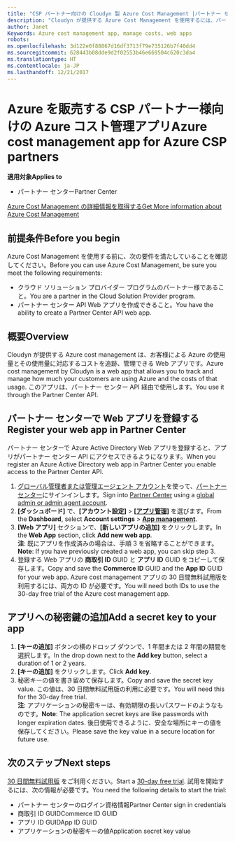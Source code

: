 ```yaml
---
title: "CSP パートナー向けの Cloudyn 製 Azure Cost Management |パートナー センター"
description: "Cloudyn が提供する Azure Cost Management を使用するには、パートナー センター API へのアクセスをプロビジョニングする必要があります。"
author: Janet
Keywords: Azure cost management app, manage costs, web apps
robots: 
ms.openlocfilehash: 3d122e0f88867d16df3713f79e735126b7f40dd4
ms.sourcegitcommit: 628443b08dde9d2f02553b46e669504c620c3da4
ms.translationtype: HT
ms.contentlocale: ja-JP
ms.lasthandoff: 12/21/2017
---
```

# <a name="azure-cost-management-app-for-azure-csp-partners"></a><span data-ttu-id="3aecf-103">Azure を販売する CSP パートナー様向けの Azure コスト管理アプリ</span><span class="sxs-lookup"><span data-stu-id="3aecf-103">Azure cost management app for Azure CSP partners</span></span>  

**<span data-ttu-id="3aecf-104">適用対象</span><span class="sxs-lookup"><span data-stu-id="3aecf-104">Applies to</span></span>**

-  <span data-ttu-id="3aecf-105">パートナー センター</span><span class="sxs-lookup"><span data-stu-id="3aecf-105">Partner Center</span></span>

[<span data-ttu-id="3aecf-106">Azure Cost Management の詳細情報を取得する</span><span class="sxs-lookup"><span data-stu-id="3aecf-106">Get More information about Azure Cost Management</span></span>](https://go.microsoft.com/fwlink/p/?linkid=857893)

## <a name="before-you-begin"></a><span data-ttu-id="3aecf-107">前提条件</span><span class="sxs-lookup"><span data-stu-id="3aecf-107">Before you begin</span></span>
<span data-ttu-id="3aecf-108">Azure Cost Management を使用する前に、次の要件を満たしていることを確認してください。</span><span class="sxs-lookup"><span data-stu-id="3aecf-108">Before you can use Azure Cost Management, be sure you meet the following requirements:</span></span>
- <span data-ttu-id="3aecf-109">クラウド ソリューション プロバイダー プログラムのパートナー様であること。</span><span class="sxs-lookup"><span data-stu-id="3aecf-109">You are a partner in the Cloud Solution Provider program.</span></span>
- <span data-ttu-id="3aecf-110">パートナー センター API Web アプリを作成できること。</span><span class="sxs-lookup"><span data-stu-id="3aecf-110">You have the ability to create a Partner Center API web app.</span></span>

## <a name="overview"></a><span data-ttu-id="3aecf-111">概要</span><span class="sxs-lookup"><span data-stu-id="3aecf-111">Overview</span></span>

<span data-ttu-id="3aecf-112">Cloudyn が提供する Azure cost management は、お客様による Azure の使用量とその使用量に対応するコストを追跡、管理できる Web アプリです。</span><span class="sxs-lookup"><span data-stu-id="3aecf-112">Azure cost management by Cloudyn is a web app that allows you to track and manage how much your customers are using Azure and the costs of that usage.</span></span> <span data-ttu-id="3aecf-113">このアプリは、パートナー センター API 経由で使用します。</span><span class="sxs-lookup"><span data-stu-id="3aecf-113">You use it through the Partner Center API.</span></span>

## <a name="register-your-web-app-in-partner-center"></a><span data-ttu-id="3aecf-114">パートナー センターで Web アプリを登録する</span><span class="sxs-lookup"><span data-stu-id="3aecf-114">Register your web app in Partner Center</span></span>
<span data-ttu-id="3aecf-115">パートナー センターで Azure Active Directory Web アプリを登録すると、アプリがパートナー センター API にアクセスできるようになります。</span><span class="sxs-lookup"><span data-stu-id="3aecf-115">When you register an Azure Active Directory web app in Partner Center you enable access to the Partner Center API.</span></span> 
1.  <span data-ttu-id="3aecf-116">[グローバル管理者または管理エージェント アカウント](create-user-accounts-and-set-permissions.md)を使って、[パートナー センター](https://partnercenter.microsoft.com/en-us/pcv/dashboard/overview)にサインインします。</span><span class="sxs-lookup"><span data-stu-id="3aecf-116">Sign into [Partner Center](https://partnercenter.microsoft.com/en-us/pcv/dashboard/overview) using a [global admin or admin agent account](create-user-accounts-and-set-permissions.md).</span></span>
2.  <span data-ttu-id="3aecf-117">**[ダッシュボード]** で、**[アカウント設定]** &gt; **[[アプリ管理]](https://partnercenter.microsoft.com/en-us/pcv/apiintegration/appmanagement)** を選びます。</span><span class="sxs-lookup"><span data-stu-id="3aecf-117">From the **Dashboard**, select **Account settings** &gt; **[App management](https://partnercenter.microsoft.com/en-us/pcv/apiintegration/appmanagement)**.</span></span>
3.  <span data-ttu-id="3aecf-118">**[Web アプリ]** セクションで、**[新しいアプリの追加]** をクリックします。</span><span class="sxs-lookup"><span data-stu-id="3aecf-118">In the **Web App** section, click **Add new web app**.</span></span>
<br> <span data-ttu-id="3aecf-119">**注**: 既にアプリを作成済みの場合は、手順 3 を省略することができます。</span><span class="sxs-lookup"><span data-stu-id="3aecf-119">**Note**: If you have previously created a web app, you can skip step 3.</span></span>
4.  <span data-ttu-id="3aecf-120">登録する Web アプリの **商取引 ID** GUID と **アプリ ID** GUID をコピーして保存します。</span><span class="sxs-lookup"><span data-stu-id="3aecf-120">Copy and save the **Commerce ID** GUID and the **App ID** GUID for your web app.</span></span> <span data-ttu-id="3aecf-121">Azure cost management アプリの 30 日間無料試用版を利用するには、両方の ID が必要です。</span><span class="sxs-lookup"><span data-stu-id="3aecf-121">You will need both IDs to use the 30-day free trial of the Azure cost management app.</span></span>

## <a name="add-a-secret-key-to-your-app"></a><span data-ttu-id="3aecf-122">アプリへの秘密鍵の追加</span><span class="sxs-lookup"><span data-stu-id="3aecf-122">Add a secret key to your app</span></span>
1.  <span data-ttu-id="3aecf-123">**[キーの追加]** ボタンの横のドロップ ダウンで、1 年間または 2 年間の期間を選択します。</span><span class="sxs-lookup"><span data-stu-id="3aecf-123">In the drop down next to the **Add key** button, select a duration of 1 or 2 years.</span></span>
2.  <span data-ttu-id="3aecf-124">**[キーの追加]** をクリックします。</span><span class="sxs-lookup"><span data-stu-id="3aecf-124">Click **Add key**.</span></span> 
3.  <span data-ttu-id="3aecf-125">秘密キーの値を書き留めて保存します。</span><span class="sxs-lookup"><span data-stu-id="3aecf-125">Copy and save the secret key value.</span></span> <span data-ttu-id="3aecf-126">この値は、30 日間無料試用版の利用に必要です。</span><span class="sxs-lookup"><span data-stu-id="3aecf-126">You will need this for the 30-day free trial.</span></span>
<br><span data-ttu-id="3aecf-127">**注**: アプリケーションの秘密キーは、有効期限の長いパスワードのようなものです。</span><span class="sxs-lookup"><span data-stu-id="3aecf-127">**Note**: The application secret keys are like passwords with longer expiration dates.</span></span> <span data-ttu-id="3aecf-128">後日使用できるように、安全な場所にキーの値を保存してください。</span><span class="sxs-lookup"><span data-stu-id="3aecf-128">Please save the key value in a secure location for future use.</span></span>

## <a name="next-steps"></a><span data-ttu-id="3aecf-129">次のステップ</span><span class="sxs-lookup"><span data-stu-id="3aecf-129">Next steps</span></span>
<span data-ttu-id="3aecf-130">[30 日間無料試用版](https://go.microsoft.com/fwlink/?linkid=857895) をご利用ください。</span><span class="sxs-lookup"><span data-stu-id="3aecf-130">Start a [30-day free trial](https://go.microsoft.com/fwlink/?linkid=857895).</span></span>
<span data-ttu-id="3aecf-131">試用を開始するには、次の情報が必要です。</span><span class="sxs-lookup"><span data-stu-id="3aecf-131">You need the following details to start the trial:</span></span>
- <span data-ttu-id="3aecf-132">パートナー センターのログイン資格情報</span><span class="sxs-lookup"><span data-stu-id="3aecf-132">Partner Center sign in credentials</span></span>
- <span data-ttu-id="3aecf-133">商取引 ID GUID</span><span class="sxs-lookup"><span data-stu-id="3aecf-133">Commerce ID GUID</span></span>
- <span data-ttu-id="3aecf-134">アプリ ID GUID</span><span class="sxs-lookup"><span data-stu-id="3aecf-134">App ID GUID</span></span>
- <span data-ttu-id="3aecf-135">アプリケーションの秘密キーの値</span><span class="sxs-lookup"><span data-stu-id="3aecf-135">Application secret key value</span></span>
